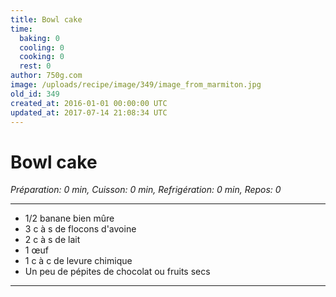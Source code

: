 ```yaml
---
title: Bowl cake
time:
  baking: 0
  cooling: 0
  cooking: 0
  rest: 0
author: 750g.com
image: /uploads/recipe/image/349/image_from_marmiton.jpg
old_id: 349
created_at: 2016-01-01 00:00:00 UTC
updated_at: 2017-07-14 21:08:34 UTC
---
```


# Bowl cake

_Préparation: 0 min, Cuisson: 0 min, Refrigération: 0 min, Repos: 0_

---

- 1/2 banane bien mûre
- 3 c à s de flocons d'avoine
- 2 c à s de lait
- 1 œuf
- 1 c à c de levure chimique
- Un peu de pépites de chocolat ou fruits secs

---
